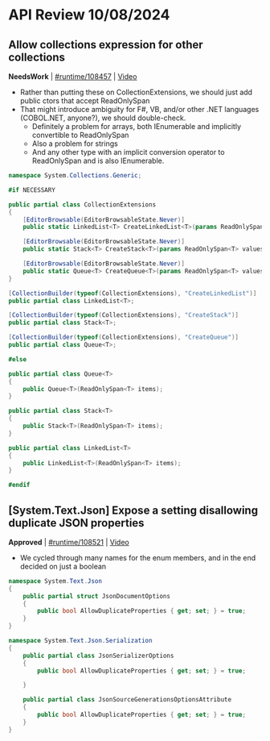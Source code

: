 # API Review 10/08/2024

## Allow collections expression for other collections

**NeedsWork** | [#runtime/108457](https://github.com/dotnet/runtime/issues/108457#issuecomment-2400438835) | [Video](https://www.youtube.com/watch?v=Zs5PckgBVjE&t=0h0m0s)


* Rather than putting these on CollectionExtensions, we should just add public ctors that accept ReadOnlySpan
* That might introduce ambiguity for F#, VB, and/or other .NET languages (COBOL.NET, anyone?), we should double-check.
    * Definitely a problem for arrays, both IEnumerable and implicitly convertible to ReadOnlySpan
    * Also a problem for strings
    * And any other type with an implicit conversion operator to ReadOnlySpan and is also IEnumerable.

```C#
namespace System.Collections.Generic;

#if NECESSARY

public partial class CollectionExtensions
{
    [EditorBrowsable(EditorBrowsableState.Never)]
    public static LinkedList<T> CreateLinkedList<T>(params ReadOnlySpan<T> values);

    [EditorBrowsable(EditorBrowsableState.Never)]
    public static Stack<T> CreateStack<T>(params ReadOnlySpan<T> values);

    [EditorBrowsable(EditorBrowsableState.Never)]
    public static Queue<T> CreateQueue<T>(params ReadOnlySpan<T> values);
}

[CollectionBuilder(typeof(CollectionExtensions), "CreateLinkedList")]
public partial class LinkedList<T>;

[CollectionBuilder(typeof(CollectionExtensions), "CreateStack")]
public partial class Stack<T>;

[CollectionBuilder(typeof(CollectionExtensions), "CreateQueue")]
public partial class Queue<T>;

#else

public partial class Queue<T>
{
    public Queue<T>(ReadOnlySpan<T> items);
}

public partial class Stack<T>
{
    public Stack<T>(ReadOnlySpan<T> items);
}

public partial class LinkedList<T>
{
    public LinkedList<T>(ReadOnlySpan<T> items);
}

#endif
```

## [System.Text.Json] Expose a setting disallowing duplicate JSON properties

**Approved** | [#runtime/108521](https://github.com/dotnet/runtime/issues/108521#issuecomment-2400572601) | [Video](https://www.youtube.com/watch?v=Zs5PckgBVjE&t=0h21m49s)


* We cycled through many names for the enum members, and in the end decided on just a boolean

```C#
namespace System.Text.Json
{
    public partial struct JsonDocumentOptions
    {
        public bool AllowDuplicateProperties { get; set; } = true;
    }
}

namespace System.Text.Json.Serialization
{
    public partial class JsonSerializerOptions
    {
        public bool AllowDuplicateProperties { get; set; } = true;

    }

    public partial class JsonSourceGenerationsOptionsAttribute
    {
        public bool AllowDuplicateProperties { get; set; } = true;
    }
}
```
